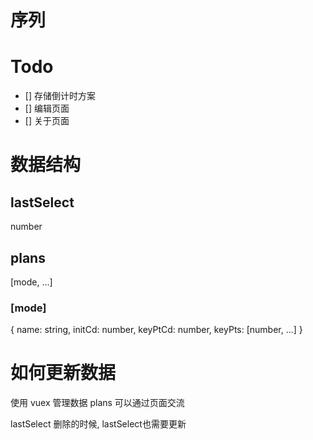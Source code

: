 # 序列

# Todo
- [] 存储倒计时方案
- [] 编辑页面
- [] 关于页面 

# 数据结构
## lastSelect 
number

## plans 
[mode, ...]

### [mode]
{
	name: string,
	initCd: number,
	keyPtCd: number,
	keyPts: [number, ...]
}

# 如何更新数据
使用 vuex 管理数据
plans 可以通过页面交流

lastSelect 删除的时候, lastSelect也需要更新

